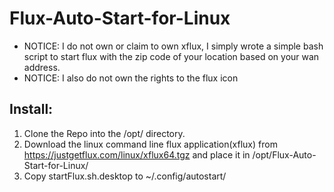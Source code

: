 # Flux-Auto-Start-for-Linux
- NOTICE: I do not own or claim to own xflux, I simply wrote a simple bash script to start flux with the zip code of your location based on your wan address.
- NOTICE: I also do not own the rights to the flux icon

## Install:
1. Clone the Repo into the /opt/ directory.
2. Download the linux command line flux application(xflux) from https://justgetflux.com/linux/xflux64.tgz and place it in /opt/Flux-Auto-Start-for-Linux/
3. Copy startFlux.sh.desktop to  ~/.config/autostart/
